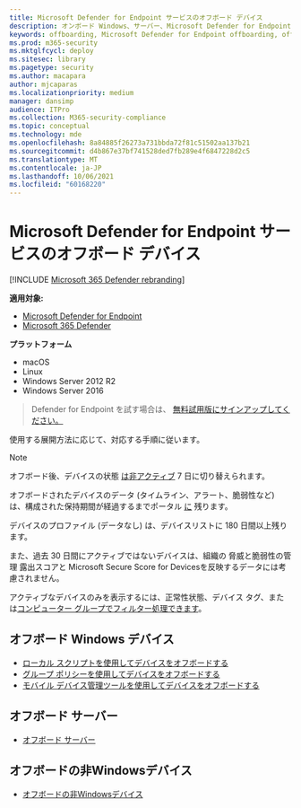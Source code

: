 ```yaml
---
title: Microsoft Defender for Endpoint サービスのオフボード デバイス
description: オンボード Windows、サーバー、Microsoft Defender for Endpoint サービスWindowsデバイス以外のデバイス
keywords: offboarding, Microsoft Defender for Endpoint offboarding, offboarding
ms.prod: m365-security
ms.mktglfcycl: deploy
ms.sitesec: library
ms.pagetype: security
ms.author: macapara
author: mjcaparas
ms.localizationpriority: medium
manager: dansimp
audience: ITPro
ms.collection: M365-security-compliance
ms.topic: conceptual
ms.technology: mde
ms.openlocfilehash: 8a84885f26273a731bbda72f81c51502aa137b21
ms.sourcegitcommit: d4b867e37bf741528ded7fb289e4f6847228d2c5
ms.translationtype: MT
ms.contentlocale: ja-JP
ms.lasthandoff: 10/06/2021
ms.locfileid: "60168220"
---
```

# <a name="offboard-devices-from-the-microsoft-defender-for-endpoint-service"></a>Microsoft Defender for Endpoint サービスのオフボード デバイス

[!INCLUDE [Microsoft 365 Defender rebranding](../../includes/microsoft-defender.md)]


**適用対象:**
- [Microsoft Defender for Endpoint](https://go.microsoft.com/fwlink/p/?linkid=2154037)
- [Microsoft 365 Defender](https://go.microsoft.com/fwlink/?linkid=2118804)

**プラットフォーム**
- macOS
- Linux
- Windows Server 2012 R2
- Windows Server 2016

> Defender for Endpoint を試す場合は、 [無料試用版にサインアップしてください。](https://signup.microsoft.com/create-account/signup?products=7f379fee-c4f9-4278-b0a1-e4c8c2fcdf7e&ru=https://aka.ms/MDEp2OpenTrial?ocid=docs-wdatp-offboarddevices-abovefoldlink)

使用する展開方法に応じて、対応する手順に従います。

> [!NOTE]
> オフボード後、デバイスの状態 [は非アクティブ](fix-unhealthy-sensors.md#inactive-devices) 7 日に切り替えられます。
>
> オフボードされたデバイスのデータ (タイムライン、アラート、脆弱性など) は、構成された保持期間が経過するまでポータル [に](data-storage-privacy.md#how-long-will-microsoft-store-my-data-what-is-microsofts-data-retention-policy) 残ります。
>
> デバイスのプロファイル (データなし) は、デバイス[](machines-view-overview.md)リストに 180 日間以上残ります。
>
> また、過去 30 日間にアクティブではないデバイスは、組織の 脅威と脆弱性の管理 露出スコアと Microsoft Secure Score for Devices[](tvm-exposure-score.md)を反映するデータには考慮されません。
>
> アクティブなデバイスのみを表示するには、正常性状態、[](machines-view-overview.md#health-state)デバイス タグ、または[コンピューター グループで](machine-tags.md)[フィルター処理できます](machine-groups.md)。

## <a name="offboard-windows-devices"></a>オフボード Windows デバイス

- [ローカル スクリプトを使用してデバイスをオフボードする](configure-endpoints-script.md#offboard-devices-using-a-local-script)
- [グループ ポリシーを使用してデバイスをオフボードする](configure-endpoints-gp.md#offboard-devices-using-group-policy)
- [モバイル デバイス管理ツールを使用してデバイスをオフボードする](configure-endpoints-mdm.md#offboard-and-monitor-devices-using-mobile-device-management-tools)

## <a name="offboard-servers"></a>オフボード サーバー

- [オフボード サーバー](configure-server-endpoints.md#offboard-windows-servers)

## <a name="offboard-non-windows-devices"></a>オフボードの非Windowsデバイス

- [オフボードの非Windowsデバイス](configure-endpoints-non-windows.md#offboard-non-windows-devices)
